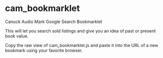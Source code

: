 # cam_bookmarklet
Canuck Audio Mark Google Search Bookmarklet

This will let you search sold listings and give you an idea of past or present book value. 

Copy the raw view of cam_bookmarklet.js and paste it into the URL of a new bookmark using your favorite browser. 
